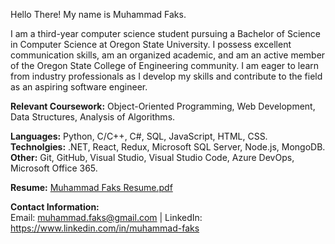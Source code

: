 Hello There! My name is Muhammad Faks.

I am a third-year computer science student pursuing a Bachelor of Science in Computer Science at Oregon State University. I possess excellent communication skills, am an organized academic, and am an active member of the Oregon State College of Engineering community. I am eager to learn from industry professionals as I develop my skills and contribute to the field as an aspiring software engineer.

**Relevant Coursework:** Object-Oriented Programming, Web Development, Data Structures, Analysis of Algorithms.

**Languages:** Python, C/C++, C#, SQL, JavaScript, HTML, CSS.    
**Technolgies:** .NET, React, Redux, Microsoft SQL Server, Node.js, MongoDB.    
**Other:** Git, GitHub, Visual Studio, Visual Studio Code, Azure DevOps, Microsoft Office 365.    

**Resume:** 
[Muhammad Faks Resume.pdf](https://github.com/mfaks/mfaks/files/12705164/Muhammad.Faks.Resume.pdf)

**Contact Information:**    
Email: muhammad.faks@gmail.com |
LinkedIn: https://www.linkedin.com/in/muhammad-faks
